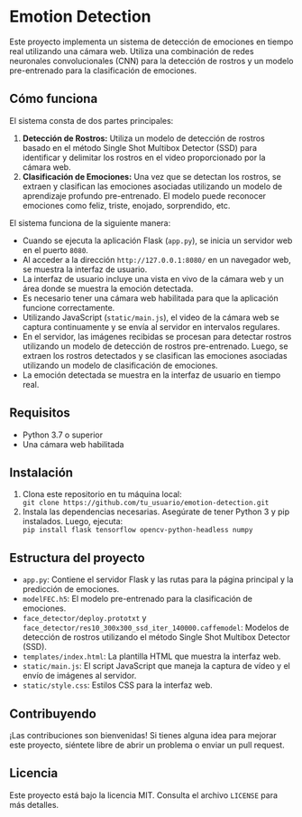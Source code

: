  <h1>Emotion Detection</h1>

  <p>Este proyecto implementa un sistema de detección de emociones en tiempo real utilizando una cámara web. Utiliza una combinación de redes neuronales convolucionales (CNN) para la detección de rostros y un modelo pre-entrenado para la clasificación de emociones.</p>

  <h2>Cómo funciona</h2>

  <p>El sistema consta de dos partes principales:</p>

  <ol>
        <li><strong>Detección de Rostros:</strong> Utiliza un modelo de detección de rostros basado en el método Single Shot Multibox Detector (SSD) para identificar y delimitar los rostros en el video proporcionado por la cámara web.</li>
        <li><strong>Clasificación de Emociones:</strong> Una vez que se detectan los rostros, se extraen y clasifican las emociones asociadas utilizando un modelo de aprendizaje profundo pre-entrenado. El modelo puede reconocer emociones como feliz, triste, enojado, sorprendido, etc.</li>
    </ol>

  <p>El sistema funciona de la siguiente manera:</p>

   <ul>
        <li>Cuando se ejecuta la aplicación Flask (<code>app.py</code>), se inicia un servidor web en el puerto <code>8080</code>.</li>
        <li>Al acceder a la dirección <code>http://127.0.0.1:8080/</code> en un navegador web, se muestra la interfaz de usuario.</li>
        <li>La interfaz de usuario incluye una vista en vivo de la cámara web y un área donde se muestra la emoción detectada.</li>
        <li>Es necesario tener una cámara web habilitada para que la aplicación funcione correctamente.</li>
        <li>Utilizando JavaScript (<code>static/main.js</code>), el video de la cámara web se captura continuamente y se envía al servidor en intervalos regulares.</li>
        <li>En el servidor, las imágenes recibidas se procesan para detectar rostros utilizando un modelo de detección de rostros pre-entrenado. Luego, se extraen los rostros detectados y se clasifican las emociones asociadas utilizando un modelo de clasificación de emociones.</li>
        <li>La emoción detectada se muestra en la interfaz de usuario en tiempo real.</li>
    </ul>

   <h2>Requisitos</h2>

   <ul>
        <li>Python 3.7 o superior</li>
        <li>Una cámara web habilitada</li>
    </ul>

   <h2>Instalación</h2>

  <ol>
        <li>Clona este repositorio en tu máquina local:</li>
        <code>git clone https://github.com/tu_usuario/emotion-detection.git</code>
        <li>Instala las dependencias necesarias. Asegúrate de tener Python 3 y pip instalados. Luego, ejecuta:</li>
        <code>pip install flask tensorflow opencv-python-headless numpy</code>
  </ol>

   <h2>Estructura del proyecto</h2>

   <ul>
      <li><code>app.py</code>: Contiene el servidor Flask y las rutas para la página principal y la predicción de emociones.</li>
        <li><code>modelFEC.h5</code>: El modelo pre-entrenado para la clasificación de emociones.</li>
        <li><code>face_detector/deploy.prototxt</code> y <code>face_detector/res10_300x300_ssd_iter_140000.caffemodel</code>: Modelos de detección de rostros utilizando el método Single Shot Multibox Detector (SSD).</li>
        <li><code>templates/index.html</code>: La plantilla HTML que muestra la interfaz web.</li>
        <li><code>static/main.js</code>: El script JavaScript que maneja la captura de vídeo y el envío de imágenes al servidor.</li>
        <li><code>static/style.css</code>: Estilos CSS para la interfaz web.</li>
    </ul>

   <h2>Contribuyendo</h2>

   <p>¡Las contribuciones son bienvenidas! Si tienes alguna idea para mejorar este proyecto, siéntete libre de abrir un problema o enviar un pull request.</p>

  <h2>Licencia</h2>

   <p>Este proyecto está bajo la licencia MIT. Consulta el archivo <code>LICENSE</code> para más detalles.</p>
